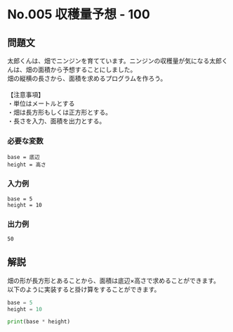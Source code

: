 # No.005 収穫量予想 - 100
## 問題文
太郎くんは、畑でニンジンを育てています。ニンジンの収穫量が気になる太郎くんは、畑の面積から予想することにしました。<br>
畑の縦横の長さから、面積を求めるプログラムを作ろう。<br><br>
【注意事項】<br>
・単位はメートルとする<br>
・畑は長方形もしくは正方形とする。<br>
・長さを入力、面積を出力とする。<br>
### 必要な変数
```
base = 底辺
height = 高さ
```
### 入力例
```
base = 5
height = 10
```
### 出力例
```
50
```
## 解説
畑の形が長方形とあることから、面積は底辺×高さで求めることができます。<br>
以下のように実装すると掛け算をすることができます。
```py
base = 5
height = 10

print(base * height)
```
